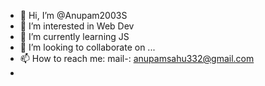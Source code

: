 - 👋 Hi, I’m @Anupam2003S
- 👀 I’m interested in Web Dev
- 🌱 I’m currently learning JS
- 💞️ I’m looking to collaborate on ...
- 📫 How to reach me: mail-: anupamsahu332@gmail.com
- 

<!---
Anupam2003S/Anupam2003S is a ✨ special ✨ repository because its `README.md` (this file) appears on your GitHub profile.
You can click the Preview link to take a look at your changes.
--->
